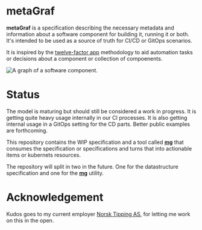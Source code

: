 # metaGraf

**metaGraf** is a specification describing the necessary metadata and information about a software component for building it, running it or both. It's intended to be used as a source of truth for CI/CD or GitOps scenarios.
 
It is inspired by the <a href="https://12factor.net">twelve-factor app</a> 
methodology to aid automation tasks or decisions about a component or collection of compoenents.  

<img src="https://github.com/laetho/metagraf/raw/master/doc/component.png" alt="A graph of a software component.">

# Status

The model is maturing but should still be considered a work in progress. It is getting quite heavy
usage internally in our CI processes. It is also getting internal usage in a GitOps setting for the 
CD parts. Better public examples are forthcoming.

This repository contains the WIP specification and a tool called **[mg](mg.md)**
that consumes the specification or specifications and turns that into
actionable items or kubernets resources.

The repository will split in two in the future. One for the datastructure specification
and one for the **[mg](/mg.md)** utility.


# Acknowledgement

Kudos goes to my current employer <a href="https://www.norsk-tipping.no">Norsk Tipping AS</a>,
for letting me work on this in the open. 
